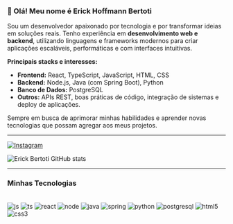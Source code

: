 ### 👋 Olá! Meu nome é **Erick Hoffmann Bertoti**

Sou um desenvolvedor apaixonado por tecnologia e por transformar ideias em soluções reais. Tenho experiência em **desenvolvimento web e backend**, utilizando linguagens e frameworks modernos para criar aplicações escaláveis, performáticas e com interfaces intuitivas.

**Principais stacks e interesses:**
- **Frontend:** React, TypeScript, JavaScript, HTML, CSS  
- **Backend:** Node.js, Java (com Spring Boot), Python  
- **Banco de Dados:** PostgreSQL  
- **Outros:** APIs REST, boas práticas de código, integração de sistemas e deploy de aplicações.

Sempre em busca de aprimorar minhas habilidades e aprender novas tecnologias que possam agregar aos meus projetos.

---

[![Instagram](https://img.shields.io/badge/Instagram-E4405F?style=for-the-badge&logo=instagram&logoColor=white)](https://www.instagram.com/erick_hoffmannb/?hl=pt-br)

![Erick Bertoti GitHub stats](https://github-readme-stats.vercel.app/api?username=ErickBertoti&show_icons=true&theme=dracula)

---

### Minhas Tecnologias

<div style="display: inline_block"><br>

<img align="center" alt="js" src="https://img.shields.io/badge/JavaScript-F7DF1E?style=for-the-badge&logo=javascript&logoColor=black"/>
<img align="center" alt="ts" src="https://img.shields.io/badge/TypeScript-007ACC?style=for-the-badge&logo=typescript&logoColor=white"/>
<img align="center" alt="react" src="https://img.shields.io/badge/React-20232A?style=for-the-badge&logo=react&logoColor=61DAFB"/>
<img align="center" alt="node" src="https://img.shields.io/badge/Node.js-43853D?style=for-the-badge&logo=node.js&logoColor=white"/>
<img align="center" alt="java" src="https://img.shields.io/badge/Java-ED8B00?style=for-the-badge&logo=java&logoColor=white"/>
<img align="center" alt="spring" src="https://img.shields.io/badge/Spring-6DB33F?style=for-the-badge&logo=spring&logoColor=white"/>
<img align="center" alt="python" src="https://img.shields.io/badge/Python-3776AB?style=for-the-badge&logo=python&logoColor=white"/>
<img align="center" alt="postgresql" src="https://img.shields.io/badge/PostgreSQL-316192?style=for-the-badge&logo=postgresql&logoColor=white"/>
<img align="center" alt="html5" src="https://img.shields.io/badge/HTML5-E34F26?style=for-the-badge&logo=html5&logoColor=white"/>
<img align="center" alt="css3" src="https://img.shields.io/badge/CSS3-1572B6?style=for-the-badge&logo=css3&logoColor=white"/>
</div>
